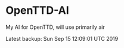 # OpenTTD-AI
My AI for OpenTTD, will use primarily air

Latest backup: Sun Sep 15 12:09:01 UTC 2019
